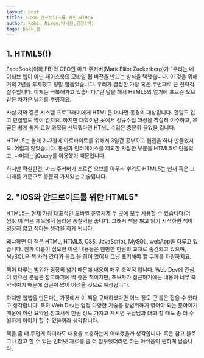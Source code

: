 ```yaml
---
layout: post
title: iOS와 안드로이드를 위한 HTML5
author: Robin Nixon,박세현,김정(역)
tags: book,웹
---
```


## 1. HTML5(!)

FaceBook(이하 FB)의 CEO인 마크 주커버(Mark Elliot Zuckerberg)가 "우리는 네이티브 앱이 아닌 페이스북의 모바일 웹 버전을 만드는 방식을 택했습니다. 이 것을 위해 거의 2년을 투자했고 정말 힘들었습니다. 우리가 결정한 가장 혹은 두번째로 큰 전략적 실수입니다. 이제는 극복해가고 있습니다."란 말을 해서 HTML5의 열기에 프로즌 오브 같은 차가운 냉기를 뿌렸지요.

사실 저와 같은 시스템 프로그래머에게 HTML은 머나먼 동경의 대상입니다. 할일도 없고 만질일도 많이 없지요. 하지만 대학이란 곳에서 정규수업 과정을 착실히 이수하고, 조금은 쉽게 쉽게 교양 과목을 선택했다면 HTML 수업은 충분히 들었을 겁니다.

HTML5는 올해 2~3월에 아르바이트를 위해서 3일간 공부하고 웹앱을 하나 만들었지요. 어렵지 않았습니다. 통신과 인터페이스를 제외한 자잘한 부분을 HTML5로 만들었고, 나머지는 jQuery를 이용했기 때문입니다.

하지만 확실한건, 마크 주커버가 프로즌 오브를 아무리 뿌려도 HTML5는 현재 혹은 그 미래를 기준으로 충분히 가치있는 기술입니다.

## 2. "iOS와 안드로이드를 위한 HTML5"

HTML5는 현재 가장 대표적인 모바일 운영체제 두 곳에 모두 사용할 수 있습니다(어썸!). 이 책은 제목에서 놀라운 통찰력을 줍니다. 그래서 책을 펴고 읽기 시작하면 책이 굉장히 얇고 작다는 생각을 하게 됩니다.

왜냐하면 이 책은 HTML, HTML5, CSS, JavaScript, MySQL, webApp을 다루고 있습니다. 뭔가 이름이 심오한 이런 내용들은 웬만한 한권의 교재로 출간되고 있으며, MySQL은 책 사러 갔다가 들고 올 힘이 없어서 그냥 포기해야 할 두께를 자랑하지요.

책이 다루는 범위가 굉장히 넓기 때문에 내용이 매우 축약적 입니다. Web Dev에 관심이 있으신 분들은 참고하기에 딱 좋은 책이지만, 초보자가 접근하기에는 내용이 너무 축약적이기 때문에 접근이 많이 어려울 것으로 예상됩니다.

하지만 웹앱을 만든다는 가장에서 이 책을 구매하셨다면 어느 정도 큰 틀은 잡을 수 있다고 생각합니다. 특히 Web Dev는 엄청 다양한 기술을 광범위하게 엮어야 되는 분야이기 때문에 이런 요약된 참고서적 한권 정도 가지고 계시면 구글님과 대화 할 때도 좀 더 수월하게 이야기 할 수 있을꺼라 생각합니다.

책을 좀 더 두껍게 하더라도 내용을 보충하는게 어떠했을까 생각합니다. 혹은 참고  블로그나 참고 할 수 있는 인터넷 자료를 좀 더 첨부했더라면 하는 아쉬움이 찐하게 남습니다.